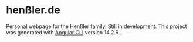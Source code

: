 # henßler.de

Personal webpage for the Henßler family. Still in development.
This project was generated with [Angular CLI](https://github.com/angular/angular-cli) version 14.2.6.